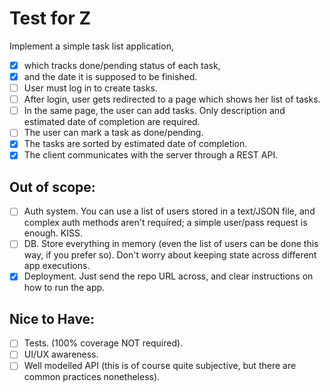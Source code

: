 # Test for Z

Implement a simple task list application, 
- [x] which tracks done/pending status of each task, 
- [x] and the date it is supposed to be finished.
- [ ] User must log in to create tasks.
- [ ] After login, user gets redirected to a page which shows her list of tasks.
- [ ] In the same page, the user can add tasks. Only description and estimated date of completion are required.
- [ ] The user can mark a task as done/pending.
- [x] The tasks are sorted by estimated date of completion.
- [x] The client communicates with the server through a REST API.

## Out of scope:
- [ ] Auth system. You can use a list of users stored in a text/JSON file, and complex auth methods aren't required; a simple user/pass request is enough. KISS.
- [ ] DB. Store everything in memory (even the list of users can be done this way, if you prefer so). Don't worry about keeping state across different app executions.
- [x] Deployment. Just send the repo URL across, and clear instructions on how to run the app.

## Nice to Have:
- [ ] Tests. (100% coverage NOT required).
- [ ] UI/UX awareness.
- [ ] Well modelled API (this is of course quite subjective, but there are common practices nonetheless).
